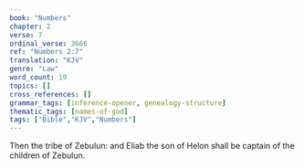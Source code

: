 ```yaml
---
book: "Numbers"
chapter: 2
verse: 7
ordinal_verse: 3666
ref: "Numbers 2:7"
translation: "KJV"
genre: "Law"
word_count: 19
topics: []
cross_references: []
grammar_tags: [inference-opener, genealogy-structure]
thematic_tags: [names-of-god]
tags: ["Bible","KJV","Numbers"]
---
```

Then the tribe of Zebulun: and Eliab the son of Helon shall be captain of the children of Zebulun.
